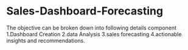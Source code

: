 # Sales-Dashboard-Forecasting
The objective can be broken down into following details component 1.Dashboard Creation 2.data Analysis 3.sales forecasting 4.actionable insights and recommendations.
